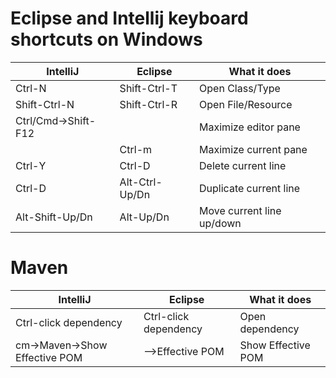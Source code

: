 # Eclipse and Intellij keyboard shortcuts on Windows

| IntelliJ             | Eclipse                  | What it does              |
| -------------------- | ------------------------ | ------------------------- |
| Ctrl-N               | Shift-Ctrl-T             | Open Class/Type          |
| Shift-Ctrl-N         | Shift-Ctrl-R             | Open File/Resource       |
| Ctrl/Cmd->Shift-F12  |                          | Maximize editor pane              |
|                      | Ctrl-m                   | Maximize current pane             |
| Ctrl-Y               | Ctrl-D                   | Delete current line       |
| Ctrl-D               | Alt-Ctrl-Up/Dn           | Duplicate current line    |
| Alt-Shift-Up/Dn      | Alt-Up/Dn                | Move current line up/down   |


# Maven

| IntelliJ                      | Eclipse                  | What it does              |
| --------------------          | ------------------------ | ------------------------- |
| Ctrl-click dependency         | Ctrl-click dependency    | Open dependency           |
| cm->Maven->Show Effective POM | -->Effective POM         | Show Effective POM        |
 

